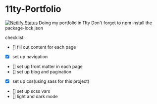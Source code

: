 # 11ty-Portfolio
[![Netlify Status](https://api.netlify.com/api/v1/badges/33c0e217-1f8a-4255-9273-ce183e31960d/deploy-status)](https://app.netlify.com/sites/stunning-daifuku-16e549/deploys)
Doing my portfolio in 11ty
Don't forget to npm install the package-lock.json

checklist:
- [] fill out content for each page
- [x] set up navigation
- [] set up front matter in each page
- [] set up blog and pagination
- [x] set up css(using sass for this project)
- [] set up scss vars
- [] light and dark mode